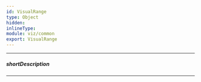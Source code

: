 ```yaml
---
id: VisualRange
type: Object
hidden: 
inlineType: 
module: viz/common
export: VisualRange
---
```

---
##### shortDescription

---
